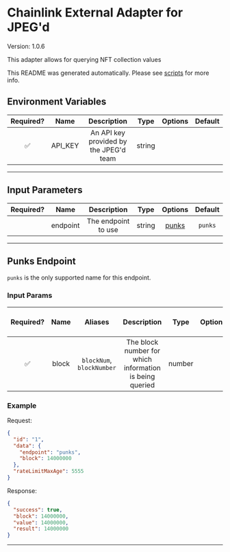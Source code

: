 # Chainlink External Adapter for JPEG'd

Version: 1.0.6

This adapter allows for querying NFT collection values

This README was generated automatically. Please see [scripts](../../scripts) for more info.

## Environment Variables

| Required? |  Name   |              Description               |  Type  | Options | Default |
| :-------: | :-----: | :------------------------------------: | :----: | :-----: | :-----: |
|    ✅     | API_KEY | An API key provided by the JPEG'd team | string |         |         |

---

## Input Parameters

| Required? |   Name   |     Description     |  Type  |         Options          | Default |
| :-------: | :------: | :-----------------: | :----: | :----------------------: | :-----: |
|           | endpoint | The endpoint to use | string | [punks](#punks-endpoint) | `punks` |

---

## Punks Endpoint

`punks` is the only supported name for this endpoint.

### Input Params

| Required? | Name  |          Aliases          |                       Description                       |  Type  | Options | Default | Depends On | Not Valid With |
| :-------: | :---: | :-----------------------: | :-----------------------------------------------------: | :----: | :-----: | :-----: | :--------: | :------------: |
|    ✅     | block | `blockNum`, `blockNumber` | The block number for which information is being queried | number |         |         |            |                |

### Example

Request:

```json
{
  "id": "1",
  "data": {
    "endpoint": "punks",
    "block": 14000000
  },
  "rateLimitMaxAge": 5555
}
```

Response:

```json
{
  "success": true,
  "block": 14000000,
  "value": 14000000,
  "result": 14000000
}
```

---
